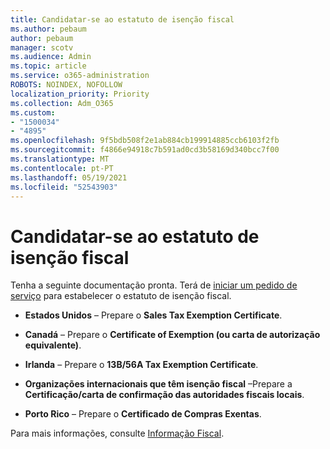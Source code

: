 ```yaml
---
title: Candidatar-se ao estatuto de isenção fiscal
ms.author: pebaum
author: pebaum
manager: scotv
ms.audience: Admin
ms.topic: article
ms.service: o365-administration
ROBOTS: NOINDEX, NOFOLLOW
localization_priority: Priority
ms.collection: Adm_O365
ms.custom:
- "1500034"
- "4895"
ms.openlocfilehash: 9f5bdb508f2e1ab884cb199914885ccb6103f2fb
ms.sourcegitcommit: f4866e94918c7b591ad0cd3b58169d340bcc7f00
ms.translationtype: MT
ms.contentlocale: pt-PT
ms.lasthandoff: 05/19/2021
ms.locfileid: "52543903"
---
```

# <a name="apply-for-tax-exempt-status"></a>Candidatar-se ao estatuto de isenção fiscal

Tenha a seguinte documentação pronta. Terá de [iniciar um pedido de serviço](https://go.microsoft.com/fwlink/p/?linkid=518322) para estabelecer o estatuto de isenção fiscal.

- **Estados Unidos** – Prepare o **Sales Tax Exemption Certificate**.

- **Canadá** – Prepare o **Certificate of Exemption (ou carta de autorização equivalente)**.

- **Irlanda** – Prepare o **13B/56A Tax Exemption Certificate**.

- **Organizações internacionais que têm isenção fiscal** –Prepare a **Certificação/carta de confirmação das autoridades fiscais locais**.

- **Porto Rico** – Prepare o **Certificado de Compras Exentas**.

Para mais informações, consulte [Informação Fiscal](/microsoft-365/commerce/billing-and-payments/tax-information).
